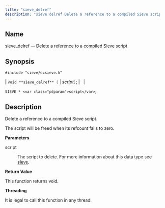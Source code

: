 ```yaml
---
title: "sieve_delref"
description: "sieve delref Delete a reference to a compiled Sieve script void sieve delref script SIEVE script Delete a reference to a compiled Sieve script The script will be freed when its refcount falls to zero script The script to delete For more information about this data type see sieve This..."
---
```


<a name="apis.sieve_delref"></a> 
## Name

sieve_delref — Delete a reference to a compiled Sieve script

## Synopsis

`#include "sieve/ecsieve.h"`

| `void **sieve_delref** (` | <var class="pdparam">script</var>`)`; |   |

`SIEVE * <var class="pdparam">script</var>`;<a name="idp59903264"></a> 
## Description

Delete a reference to a compiled Sieve script.

The script will be freed when its refcount falls to zero.

**<a name="idp59904992"></a> Parameters**

<dl class="variablelist">

<dt>script</dt>

<dd>

The script to delete. For more information about this data type see [sieve](/momentum/3/3-api/structs-sieve).

</dd>

</dl>

**<a name="idp59908496"></a> Return Value**

This function returns void.

**<a name="idp59909408"></a> Threading**

It is legal to call this function in any thread.